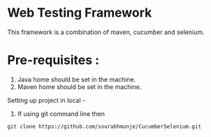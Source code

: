 # Web Testing Framework
This framework is a combination of maven, cucumber and selenium.

# Pre-requisites :
1) Java home should be set in the machine.
2) Maven home should be set in the machine.

Setting up project in local - 
1) If using git command line then 
```
git clone https://github.com/sourabhmunje/CucumberSelenium.git
```

